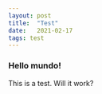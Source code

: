 ```yaml
---
layout: post
title:  "Test"
date:   2021-02-17
tags: test
---
```


### Hello mundo!

This is a test. Will it work?
